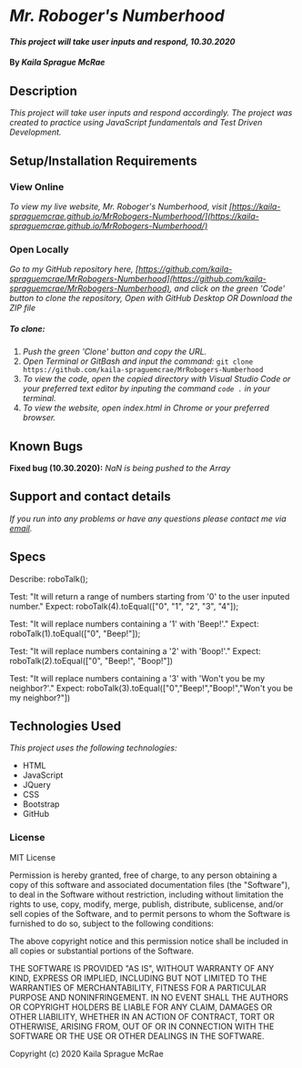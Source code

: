 # _Mr. Roboger's Numberhood_

#### _This project will take user inputs and respond, 10.30.2020_

#### By _**Kaila Sprague McRae**_

## Description

_This project will take user inputs and respond accordingly. The project was created to practice using JavaScript fundamentals and Test Driven Development._

## Setup/Installation Requirements

### View Online

_To view my live website, Mr. Roboger's Numberhood, visit [https://kaila-spraguemcrae.github.io/MrRobogers-Numberhood/](https://kaila-spraguemcrae.github.io/MrRobogers-Numberhood/)_

### Open Locally

_Go to my GitHub repository here, [https://github.com/kaila-spraguemcrae/MrRobogers-Numberhood](https://github.com/kaila-spraguemcrae/MrRobogers-Numberhood), and click on the green 'Code' button to clone the repository, Open with GitHub Desktop OR Download the ZIP file_

##### To clone:
1. _Push the green 'Clone' button and copy the URL._
2. _Open Terminal or GitBash and input the command:_ `git clone https://github.com/kaila-spraguemcrae/MrRobogers-Numberhood`
3. _To view the code, open the copied directory with Visual Studio Code or your preferred text editor by inputing the command `code .` in your terminal._
4. _To view the website, open index.html in Chrome or your preferred browser._

## Known Bugs
**Fixed bug (10.30.2020):** _NaN is being pushed to the Array_

## Support and contact details

_If you run into any problems or have any questions please contact me via [email](mailto:kaila.sprague@icloud.com)._

## Specs
Describe: roboTalk();

Test: "It will return a range of numbers starting from '0' to the user inputed number."
Expect: roboTalk(4).toEqual(["0", "1", "2", "3", "4"]);

Test: "It will replace numbers containing a '1' with 'Beep!'."
Expect: roboTalk(1).toEqual(["0", "Beep!"]);

Test: "It will replace numbers containing a '2' with 'Boop!'."
Expect: roboTalk(2).toEqual(["0", "Beep!", "Boop!"])

Test: "It will replace numbers containing a '3' with 'Won't you be my neighbor?'."
Expect: roboTalk(3).toEqual(["0","Beep!","Boop!","Won't you be my neighbor?"])

## Technologies Used

_This project uses the following technologies:_

- HTML
- JavaScript
- JQuery
- CSS
- Bootstrap
- GitHub

### License

MIT License

Permission is hereby granted, free of charge, to any person obtaining a copy
of this software and associated documentation files (the "Software"), to deal
in the Software without restriction, including without limitation the rights
to use, copy, modify, merge, publish, distribute, sublicense, and/or sell
copies of the Software, and to permit persons to whom the Software is
furnished to do so, subject to the following conditions:

The above copyright notice and this permission notice shall be included in all
copies or substantial portions of the Software.

THE SOFTWARE IS PROVIDED "AS IS", WITHOUT WARRANTY OF ANY KIND, EXPRESS OR
IMPLIED, INCLUDING BUT NOT LIMITED TO THE WARRANTIES OF MERCHANTABILITY,
FITNESS FOR A PARTICULAR PURPOSE AND NONINFRINGEMENT. IN NO EVENT SHALL THE
AUTHORS OR COPYRIGHT HOLDERS BE LIABLE FOR ANY CLAIM, DAMAGES OR OTHER
LIABILITY, WHETHER IN AN ACTION OF CONTRACT, TORT OR OTHERWISE, ARISING FROM,
OUT OF OR IN CONNECTION WITH THE SOFTWARE OR THE USE OR OTHER DEALINGS IN THE
SOFTWARE.

Copyright (c) 2020 Kaila Sprague McRae